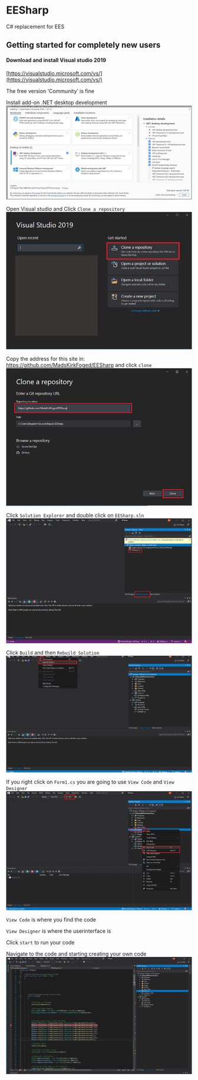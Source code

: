 # EESharp
C# replacement for EES



## Getting started for completely new users

#### Download and install Visual studio 2019 
 
[https://visualstudio.microsoft.com/vs/](https://visualstudio.microsoft.com/vs/) 

The free version ‘Community’ is fine 

Install add-on .NET desktop development 
![alt text](https://github.com/MadsKirkFoged/EESharp/blob/master/Images/Install.JPG?raw=true)


Open Visual studio and Click `Clone a repository`
![alt text](https://github.com/MadsKirkFoged/EESharp/blob/master/Images/Clone.png?raw=true)


Copy the address for this site in: https://github.com/MadsKirkFoged/EESharp
and click `clone`
![alt text](https://github.com/MadsKirkFoged/EESharp/blob/master/Images/Clone2.png?raw=true)

Click `Solution Explorer` and double click on `EESharp.sln`
![alt text](https://github.com/MadsKirkFoged/EESharp/blob/master/Images/open.png?raw=true)


Click `Build` and then `Rebuild Solution`
![alt text](https://github.com/MadsKirkFoged/EESharp/blob/master/Images/rebuild.png?raw=true)

If you right click on `Form1.cs` you are going to use `View Code` and `View Designer`
![alt text](https://github.com/MadsKirkFoged/EESharp/blob/master/Images/end.png?raw=true)


`View Code` is where you find the code

`View Designer` is where the userinterface is

Click `start` to run your code


Navigate to the code and starting creating your own code
![alt text](https://github.com/MadsKirkFoged/EESharp/blob/master/Images/StartCoding.PNG?raw=true)


